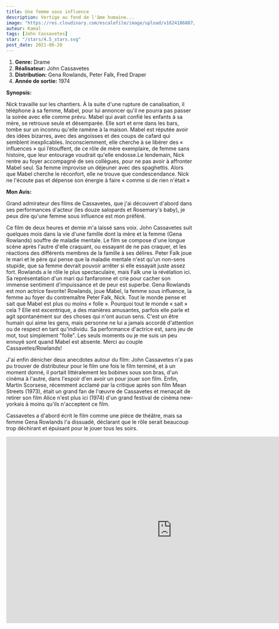 ```yaml
---
title: Une femme sous influence
description: Vertige au fond de l'âme humaine...
image: "https://res.cloudinary.com/escalefilm/image/upload/v1624186887/women_ipszca.jpg"
auteur: Kamal
tags: [John Cassavetes]
star: "/stars/4.5_stars.svg"
post_date: 2021-06-20
---
```


1. **Genre:**  Drame
2. **Réalisateur:** John Cassavetes
3. **Distribution:** Gena Rowlands, Peter Falk, Fred Draper
4. **Année de sortie:** 1974

**Synopsis:**

Nick travaille sur les chantiers. À la suite d'une rupture de canalisation, il téléphone à sa femme, Mabel, pour lui annoncer qu'il ne pourra pas passer la soirée avec elle comme prévu. Mabel qui avait confié les enfants à sa mère, se retrouve seule et désemparée. Elle sort et erre dans les bars, tombe sur un inconnu qu'elle ramène à la maison. Mabel est réputée avoir des idées bizarres, avec des angoisses et des coups de cafard qui semblent inexplicables. Inconsciemment, elle cherche à se libérer des « influences » qui l’étouffent, de ce rôle de mère exemplaire, de femme sans histoire, que leur entourage voudrait qu'elle endosse.Le lendemain, Nick rentre au foyer accompagné de ses collègues, pour ne pas avoir à affronter Mabel seul. Sa femme improvise un déjeuner avec des spaghettis. Alors que Mabel cherche le réconfort, elle ne trouve que condescendance. Nick ne l'écoute pas et dépense son énergie à faire « comme si de rien n'était »

**Mon Avis:**

Grand admirateur des films de Cassavetes, que j'ai découvert d'abord dans ses performances d'acteur (les douze salopards et Rosemary's baby), je peux dire qu'une femme sous influence est mon préféré.

Ce film de deux heures et demie m'a laissé sans voix. John Cassavetes suit quelques mois dans la vie d'une famille dont la mère et la femme (Gena Rowlands) souffre de maladie mentale. Le film se compose d'une longue scène après l'autre d'elle craquant, ou essayant de ne pas craquer, et les réactions des différents membres de la famille à ses délires. Peter Falk joue le mari et le père qui pense que la maladie mentale n'est qu'un non-sens stupide, que sa femme devrait pouvoir arrêter si elle essayait juste assez fort. Rowlands a le rôle le plus spectaculaire, mais Falk une la révélation ici. Sa représentation d'un mari qui fanfaronne et crie pour cacher son immense sentiment d'impuissance et de peur est superbe.
Gena Rowlands est mon actrice favorite!
Rowlands, joue Mabel, la femme sous influence, la femme au foyer du contremaître Peter Falk, Nick. Tout le monde pense et sait que Mabel est plus ou moins « folle ». Pourquoi tout le monde « sait » cela ? Elle est excentrique, a des manières amusantes, parfois elle parle et agit spontanément sur des choses qui n'ont aucun sens. C'est un être humain qui aime les gens, mais personne ne lui a jamais accordé d'attention ou de respect en tant qu'individu.
Sa performance d'actrice est, sans jeu de mot, tout simplement "folle". Les seuls moments ou je me suis un peu ennuyé sont quand Mabel est absente. Merci au couple Cassavetes/Rowlands!

J'ai enfin dénicher deux anecdotes autour du film:
John Cassavetes n'a pas pu trouver de distributeur pour le film une fois le film terminé, et à un moment donné, il portait littéralement les bobines sous son bras, d'un cinéma à l'autre, dans l'espoir d'en avoir un pour jouer son film. Enfin, Martin Scorsese, récemment acclamé par la critique après son film Mean Streets (1973), était un grand fan de l'œuvre de Cassavetes et menaçait de retirer son film Alice n'est plus ici (1974) d'un grand festival de cinéma new-yorkais à moins qu'ils n'acceptent ce film.

Cassavetes a d'abord écrit le film comme une pièce de théâtre, mais sa femme Gena Rowlands l'a dissuadé, déclarant que le rôle serait beaucoup trop déchirant et épuisant pour le jouer tous les soirs.

<div>
    <iframe width="888" height="500" src="https://www.youtube.com/embed/b-8rvQek4n0" title="YouTube video player" frameborder="0" allow="accelerometer; autoplay; clipboard-write; encrypted-media; gyroscope; picture-in-picture" allowfullscreen></iframe>
</div>